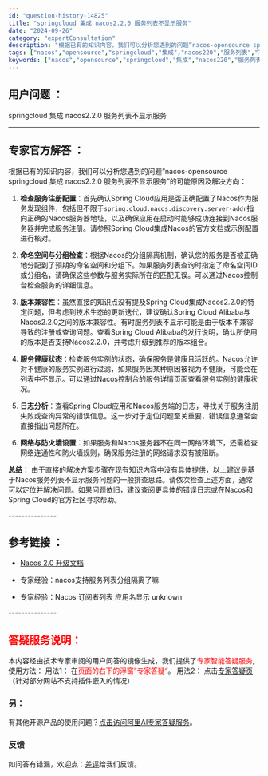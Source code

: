 ```yaml
---
id: "question-history-14825"
title: "springcloud 集成 nacos2.2.0 服务列表不显示服务"
date: "2024-09-26"
category: "expertConsultation"
description: "根据已有的知识内容，我们可以分析您遇到的问题“nacos-opensource springcloud 集成 nacos2.2.0 服务列表不显示服务”的可能原因及解决方向：1. **检查服务注册配置**：首先确认Spring Cloud应用是否正确配置了Nacos作为服务发现组件，包括但不限于`s"
tags: ["nacos","opensource","springcloud","集成","nacos220","服务列表","不显示"]
keywords: ["nacos","opensource","springcloud","集成","nacos220","服务列表","不显示"]
---
```


## 用户问题 ： 
 springcloud 集成 nacos2.2.0 服务列表不显示服务  

---------------
## 专家官方解答 ：

根据已有的知识内容，我们可以分析您遇到的问题“nacos-opensource springcloud 集成 nacos2.2.0 服务列表不显示服务”的可能原因及解决方向：

1. **检查服务注册配置**：首先确认Spring Cloud应用是否正确配置了Nacos作为服务发现组件，包括但不限于`spring.cloud.nacos.discovery.server-addr`指向正确的Nacos服务器地址，以及确保应用在启动时能够成功连接到Nacos服务器并完成服务注册。请参照Spring Cloud集成Nacos的官方文档或示例配置进行核对。

2. **命名空间与分组检查**：根据Nacos的分组隔离机制，确认您的服务是否被正确地分配到了预期的命名空间和分组下。如果服务列表查询时指定了命名空间ID或分组名，请确保这些参数与服务实际所在的匹配无误。可以通过Nacos控制台检查服务的详细信息。

3. **版本兼容性**：虽然直接的知识点没有提及Spring Cloud集成Nacos2.2.0的特定问题，但考虑到技术生态的更新迭代，建议确认Spring Cloud Alibaba与Nacos2.2.0之间的版本兼容性。有时服务列表不显示可能是由于版本不兼容导致的注册或查询问题。查看Spring Cloud Alibaba的发行说明，确认所使用的版本是否支持Nacos2.2.0，并考虑升级到推荐的版本组合。

4. **服务健康状态**：检查服务实例的状态，确保服务是健康且活跃的。Nacos允许对不健康的服务实例进行过滤，如果服务因某种原因被视为不健康，可能会在列表中不显示。可以通过Nacos控制台的服务详情页面查看服务实例的健康状况。

5. **日志分析**：查看Spring Cloud应用和Nacos服务端的日志，寻找关于服务注册失败或查询异常的错误信息。这一步对于定位问题至关重要，错误信息通常会直接指出问题所在。

6. **网络与防火墙设置**：如果服务和Nacos服务器不在同一网络环境下，还需检查网络连通性和防火墙规则，确保服务注册的网络请求没有被阻断。

**总结**：
由于直接的解决方案步骤在现有知识内容中没有具体提供，以上建议是基于Nacos服务列表不显示服务问题的一般排查思路。请依次检查上述方面，通常可以定位并解决问题。如果问题依旧，建议查阅更具体的错误日志或在Nacos和Spring Cloud的官方社区寻求帮助。


<font color="#949494">---------------</font> 


## 参考链接 ：

* [Nacos 2.0 升级文档](https://nacos.io/docs/latest/upgrading/200-upgrading)
 
 * 专家经验：nacos支持服务列表分组隔离了嘛 
 
 * 专家经验：Nacos 订阅者列表 应用名显示 unknown 


 <font color="#949494">---------------</font> 
 


## <font color="#FF0000">答疑服务说明：</font> 

本内容经由技术专家审阅的用户问答的镜像生成，我们提供了<font color="#FF0000">专家智能答疑服务</font>,使用方法：
用法1： 在<font color="#FF0000">页面的右下的浮窗”专家答疑“</font>。
用法2： 点击[专家答疑页](https://answer.opensource.alibaba.com/docs/intro)（针对部分网站不支持插件嵌入的情况）
### 另：


有其他开源产品的使用问题？[点击访问阿里AI专家答疑服务](https://answer.opensource.alibaba.com/docs/intro)。
### 反馈
如问答有错漏，欢迎点：[差评](https://ai.nacos.io/user/feedbackByEnhancerGradePOJOID?enhancerGradePOJOId=14830)给我们反馈。
